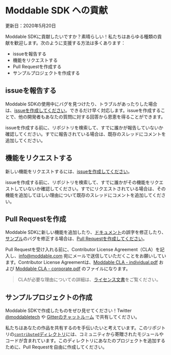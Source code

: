 # Moddable SDK への貢献

更新日：2020年5月20日

Moddable SDKに貢献したいですか？素晴らしい！私たちはあらゆる種類の貢献を歓迎します。次のように支援する方法は多くあります：

- issueを報告する
- 機能をリクエストする
- Pull Requestを作成する
- サンプルプロジェクトを作成する

<a id="reporting-issues"></a>
## issueを報告する

Moddable SDKの使用中にバグを見つけたり、トラブルがあったりした場合は、[issueを作成してください](https://github.com/Moddable-OpenSource/moddable/issues)。できるだけ早く対応します。issueを作成することで、他の開発者もあなたの質問に対する回答から恩恵を得ることができます。

issueを作成する前に、リポジトリを検索して、すでに誰かが報告していないか確認してください。すでに報告されている場合は、既存のスレッドにコメントを追加してください。

<a id="requesting-features"></a>
## 機能をリクエストする

新しい機能をリクエストするには、[issueを作成してください](https://github.com/Moddable-OpenSource/moddable/issues)。

issueを作成する前に、リポジトリを検索して、すでに誰かがその機能をリクエストしていないか確認してください。すでにリクエストされている場合は、その機能を追加してほしい理由について既存のスレッドにコメントを追加してください。

<a id="pull-requests"></a>
## Pull Requestを作成

Moddable SDKに新しい機能を追加したり、[ドキュメント](./documentation)の誤字を修正したり、[サンプル](./examples)のバグを修正する場合は、[Pull Requestを作成してください](https://github.com/Moddable-OpenSource/moddable/pulls)。

Pull Requestを受け入れる前に、Contributor License Agreement（CLA）を記入し、[info@moddable.com](mailto:info@moddable.com) 宛にメールで送信していただくことをお願いしています。Contributor License Agreementは、[Moddable CLA - individual.pdf](https://github.com/Moddable-OpenSource/moddable/blob/public/licenses/Moddable%20CLA%20-%20individual.pdf) および [Moddable CLA - corporate.pdf](https://github.com/Moddable-OpenSource/moddable/blob/public/licenses/Moddable%20CLA%20-%20corporate.pdf) のファイルになります。

> CLAが必要な理由についての詳細は、[ライセンス文書](./licenses/readme.md#contributor-license-agreement)をご覧ください。

<a id="sample-projects"></a>
## サンプルプロジェクトの作成

Moddable SDKで作成したものをぜひ見せてください！Twitter [@moddabletech](https://www.twitter.com/moddabletech) や [Gitterのチャットルーム](https://gitter.im/embedded-javascript/moddable) で共有してください。

私たちはあなたの作品を共有するのを手伝いたいと考えています。このリポジトリの[`contributed`ディレクトリ](./contributed)には、コミュニティから寄贈されたモジュールやコードが含まれています。このディレクトリにあなたのプロジェクトを追加するために、Pull Requestを自由に作成してください。

